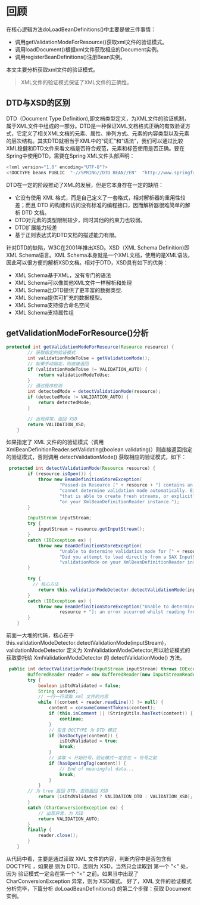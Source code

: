 # 回顾
在核心逻辑方法doLoadBeanDefinitions()中主要是做三件事情：
- 调用getValidationModeForResource()获取xml文件的验证模式。
- 调用loadDocument()根据xml文件获取相应的Document实例。
- 调用registerBeanDefinitions()注册Bean实例。

本文主要分析获取xml文件的验证模式。

> XML文件的验证模式保证了XML文件的正确性。

## DTD与XSD的区别
DTD（Document Type Definition),即文档类型定义，为XML文件的验证机制，属于XML文件中组成的一部分。DTD是一种保证XML文档格式正确的有效验证方式，它定义了相关XML文档的元素、属性、排列方式、元素的内容类型以及元素的层次结构。其实DTD就相当于XML中的“词汇”和“语法”，我们可以通过比较XML稳健和DTD文件来看文档是否符合规范，元素和标签使用是否正确。要在Spring中使用DTD，需要在Spring XML文件头部声明：
```java
<?xml version="1.0" encoding="UTF-8"?>
<!DOCTYPE beans PUBLIC  "-//SPRING//DTD BEAN//EN"  "http://www.springframework.org/dtd/spring-beans.dtd">
```
DTD在一定的阶段推动了XML的发展，但是它本身存在一定的缺陷：
- 它没有使用 XML 格式，而是自己定义了一套格式，相对解析器的重用性较差；而且 DTD 的构建和访问没有标准的编程接口，因而解析器很难简单的解析 DTD 文档。
- DTD对元素的类型限制较少，同时其他的约束力也较弱。
- DTD扩展能力较差
- 基于正则表达式的DTD文档的描述能力有限。

针对DTD的缺陷，W3C在2001年推出XSD。XSD（XML Schema Definition)即XML Schema语言。XML Schema本身就是一个XML文档，使用的是XML语法，因此可以很方便的解析XSD文档。相对于DTD，XSD具有如下的优势：
- XML Schema基于XML，没有专门的语法
- XML Schema可以像其他XML文件一样解析和处理
- XML Schema比DTD提供了更丰富的数据类型.
- XML Schema提供可扩充的数据模型。
- XML Schema支持综合命名空间
- XML Schema支持属性组

## getValidationModeForResource()分析
```java
protected int getValidationModeForResource(Resource resource) {
        // 获取指定的验证模式
        int validationModeToUse = getValidationMode();
        // 如果手动指定，则直接返回
        if (validationModeToUse != VALIDATION_AUTO) {
            return validationModeToUse;
        }
        // 通过程序检测
        int detectedMode = detectValidationMode(resource);
        if (detectedMode != VALIDATION_AUTO) {
            return detectedMode;
        }

        // 出现异常，返回 XSD
        return VALIDATION_XSD;
    }
```
如果指定了 XML 文件的的验证模式（调用XmlBeanDefinitionReader.setValidating(boolean validating)）则直接返回指定的验证模式，否则调用 detectValidationMode() 获取相应的验证模式，如下： 
```java
 protected int detectValidationMode(Resource resource) {
        if (resource.isOpen()) {
            throw new BeanDefinitionStoreException(
                    "Passed-in Resource [" + resource + "] contains an open stream: " +
                    "cannot determine validation mode automatically. Either pass in a Resource " +
                    "that is able to create fresh streams, or explicitly specify the validationMode " +
                    "on your XmlBeanDefinitionReader instance.");
        }

        InputStream inputStream;
        try {
            inputStream = resource.getInputStream();
        }
        catch (IOException ex) {
            throw new BeanDefinitionStoreException(
                    "Unable to determine validation mode for [" + resource + "]: cannot open InputStream. " +
                    "Did you attempt to load directly from a SAX InputSource without specifying the " +
                    "validationMode on your XmlBeanDefinitionReader instance?", ex);
        }

        try {
          // 核心方法
            return this.validationModeDetector.detectValidationMode(inputStream);
        }
        catch (IOException ex) {
            throw new BeanDefinitionStoreException("Unable to determine validation mode for [" +
                    resource + "]: an error occurred whilst reading from the InputStream.", ex);
        }
    }
```
前面一大堆的代码，核心在于 this.validationModeDetector.detectValidationMode(inputStream)，validationModeDetector 定义为 XmlValidationModeDetector,所以验证模式的获取委托给 XmlValidationModeDetector 的 detectValidationMode() 方法。
```java
 public int detectValidationMode(InputStream inputStream) throws IOException {
        BufferedReader reader = new BufferedReader(new InputStreamReader(inputStream));
        try {
            boolean isDtdValidated = false;
            String content;
            // 一行一行读取 xml 文件的内容
            while ((content = reader.readLine()) != null) {
                content = consumeCommentTokens(content);
                if (this.inComment || !StringUtils.hasText(content)) {
                    continue;
                }
                // 包含 DOCTYPE 为 DTD 模式
                if (hasDoctype(content)) {
                    isDtdValidated = true;
                    break;
                }
                // 读取 < 开始符号，验证模式一定会在 < 符号之前
                if (hasOpeningTag(content)) {
                    // End of meaningful data...
                    break;
                }
            }
        // 为 true 返回 DTD，否则返回 XSD
            return (isDtdValidated ? VALIDATION_DTD : VALIDATION_XSD);
        }
        catch (CharConversionException ex) {
            // 出现异常，为 XSD
            return VALIDATION_AUTO;
        }
        finally {
            reader.close();
        }
    }
```
从代码中看，主要是通过读取 XML 文件的内容，判断内容中是否包含有 DOCTYPE ，如果是 则为 DTD，否则为 XSD，当然只会读取到 第一个 "<" 处，因为 验证模式一定会在第一个 “<” 之前。如果当中出现了 CharConversionException 异常，则为 XSD模式。 好了，XML 文件的验证模式分析完毕，下篇分析 doLoadBeanDefinitions() 的第二个步骤：获取 Document 实例。 
